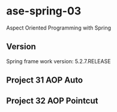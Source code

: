 # ase-spring-03
Aspect Oriented Programming with Spring

## Version

Spring frame work version: 5.2.7.RELEASE

## Project 31 AOP Auto

## Project 32 AOP Pointcut

